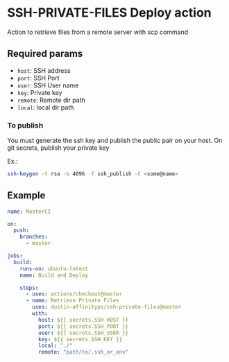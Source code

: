 # SSH-PRIVATE-FILES Deploy action

Action to retrieve files from a remote server with scp command

## Required params

- `host`: SSH address
- `port`: SSH Port
- `user`: SSH User name
- `key`: Private key
- `remote`: Remote dir path
- `local`: local dir path

### To publish

You must generate the ssh key and publish the public pair on your host. On git secrets, publish your private key

Ex.:

```bash
ssh-keygen -t rsa -b 4096 -f ssh_publish -C <some@name>
```

## Example

```yml
name: MasterCI

on:
  push:
    branches:
      - master

jobs:
  build:
    runs-on: ubuntu-latest
    name: Build and Deploy

    steps:
      - uses: actions/checkout@master
      - name: Retrieve Private Files
        uses: dustin-affinityps/ssh-private-files@master
        with:
          host: ${{ secrets.SSH_HOST }}
          port: ${{ secrets.SSH_PORT }}
          user: ${{ secrets.SSH_USER }}
          key: ${{ secrets.SSH_KEY }}
          local: "./"
          remote: "path/to/.ssh_or_env"
```